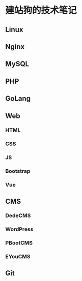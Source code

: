 # 建站狗的技术笔记

## Linux



## Nginx



## MySQL



## PHP



## GoLang



## Web

### HTML

### CSS

### JS

### Bootstrap

### Vue



## CMS

### DedeCMS

### WordPress

### PBootCMS

### EYouCMS



## Git


